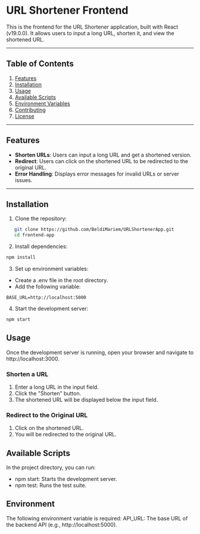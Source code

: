 # URL Shortener Frontend

This is the frontend for the URL Shortener application, built with React (v19.0.0). It allows users to input a long URL, shorten it, and view the shortened URL.

---

## Table of Contents
1. [Features](#features)
2. [Installation](#installation)
3. [Usage](#usage)
4. [Available Scripts](#available-scripts)
5. [Environment Variables](#environment-variables)
6. [Contributing](#contributing)
7. [License](#license)

---

## Features

- **Shorten URLs**: Users can input a long URL and get a shortened version.
- **Redirect**: Users can click on the shortened URL to be redirected to the original URL.
- **Error Handling**: Displays error messages for invalid URLs or server issues.

---

## Installation

1. Clone the repository:
```bash
   git clone https://github.com/BeldiMariem/URLShortenerApp.git
   cd frontend-app
   ```
2. Install dependencies:
```bash
npm install
```
3. Set up environment variables:
* Create a .env file in the root directory.
* Add the following variable:
```env
BASE_URL=http://localhost:5000
```
4. Start the development server:
```bash
npm start
```
## Usage
Once the development server is running, open your browser and navigate to http://localhost:3000.
### Shorten a URL
1. Enter a long URL in the input field.
2. Click the "Shorten" button.
3. The shortened URL will be displayed below the input field.

### Redirect to the Original URL
1. Click on the shortened URL.
2. You will be redirected to the original URL.

## Available Scripts
In the project directory, you can run:
* npm start: Starts the development server.
* npm test: Runs the test suite.

## Environment 
The following environment variable is required:
API_URL: The base URL of the backend API (e.g., http://localhost:5000).

